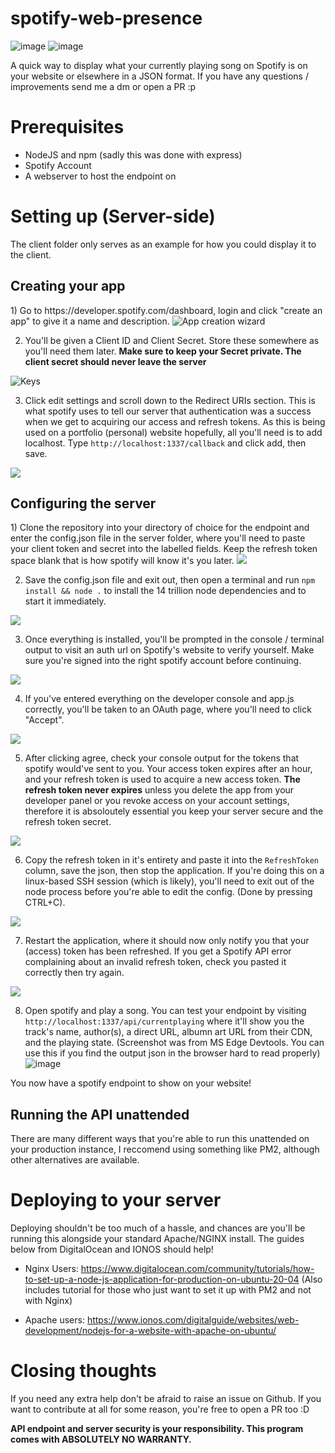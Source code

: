 # spotify-web-presence

![image](https://user-images.githubusercontent.com/43112896/124996845-91e2fb80-e041-11eb-83fd-72e3cd4b003f.png)
![image](https://user-images.githubusercontent.com/43112896/124996818-842d7600-e041-11eb-8ea5-cbfda9c09212.png)

A quick way to display what your currently playing song on Spotify is on your website or elsewhere in a JSON format.
If you have any questions / improvements send me a dm or open a PR :p 
 
# Prerequisites
- NodeJS and npm (sadly this was done with express)
- Spotify Account
- A webserver to host the endpoint on

# Setting up (Server-side)
The client folder only serves as an example for how you could display it to the client.

<h2>Creating your app</h2>
1) Go to https://developer.spotify.com/dashboard, login and click "create an app" to give it a name and description.
<img src="https://i.pyxlwuff.dev/y6ij5.png" alt="App creation wizard">

2) You'll be given a Client ID and Client Secret. Store these somewhere as you'll need them later. **Make sure to keep your Secret private. The client secret should never leave the server**
<img src="https://i.pyxlwuff.dev/ot88b.png" alt="Keys">

3) Click edit settings and scroll down to the Redirect URIs section. This is what spotify uses to tell our server that authentication was a success when we get to acquiring our access and refresh tokens. As this is being used on a portfolio (personal) website hopefully, all you'll need is to add localhost. Type ``http://localhost:1337/callback`` and click add, then save.
<img src="https://i.pyxlwuff.dev/w736l.png">

<h2>Configuring the server</h2>
1) Clone the repository into your directory of choice for the endpoint and enter the config.json file in the server folder, where you'll need to paste your client token and secret into the labelled fields. Keep the refresh token space blank that is how spotify will know it's you later.
<img src="https://i.pyxlwuff.dev/3xsa3.png">


2) Save the config.json file and exit out, then open a terminal and run ``npm install && node .`` to install the 14 trillion node dependencies and to start it immediately.
<img src="https://i.pyxlwuff.dev/2j05z.png">

3) Once everything is installed, you'll be prompted in the console / terminal output to visit an auth url on Spotify's website to verify yourself. Make sure you're signed into the right spotify account before continuing.
<img src="https://i.pyxlwuff.dev/kiqsw.png">

4) If you've entered everything on the developer console and app.js correctly, you'll be taken to an OAuth page, where you'll need to click "Accept".
<img src="https://i.pyxlwuff.dev/7uiy9.png">

5) After clicking agree, check your console output for the tokens that spotify would've sent to you. Your access token expires after an hour, and your refresh token is used to acquire a new access token. **The refresh token never expires** unless you delete the app from your developer panel or you revoke access on your account settings, therefore it is absoloutely essential you keep your server secure and the refresh token secret.
<img src="https://i.pyxlwuff.dev/01t6x.png">

6) Copy the refresh token in it's entirety and paste it into the `RefreshToken` column, save the json, then stop the application. If you're doing this on a linux-based SSH session (which is likely), you'll need to exit out of the node process before you're able to edit the config. (Done by pressing CTRL+C).
<img src="https://i.pyxlwuff.dev/zi6js.png">

7) Restart the application, where it should now only notify you that your (access) token has been refreshed. If you get a Spotify API error complaining about an invalid refresh token, check you pasted it correctly then try again.
<img src="https://i.pyxlwuff.dev/3dplq.png">

8) Open spotify and play a song. You can test your endpoint by visiting ``http://localhost:1337/api/currentplaying`` where it'll show you the track's name, author(s), a direct URL, albumn art URL from their CDN, and the playing state. (Screenshot was from MS Edge Devtools. You can use this if you find the output json in the browser hard to read properly)
![image](https://user-images.githubusercontent.com/43112896/127400600-5e9a13c9-ef33-4624-9cf4-e88bb42e8729.png)

You now have a spotify endpoint to show on your website!

<h2>Running the API unattended</h2>
There are many different ways that you're able to run this unattended on your production instance, I reccomend using something like PM2, although other alternatives are available.


# Deploying to your server
Deploying shouldn't be too much of a hassle, and chances are you'll be running this alongside your standard Apache/NGINX install. The guides below from DigitalOcean and IONOS should help!

- Nginx Users: https://www.digitalocean.com/community/tutorials/how-to-set-up-a-node-js-application-for-production-on-ubuntu-20-04 (Also includes tutorial for those who just want to set it up with PM2 and not with Nginx)

- Apache users: https://www.ionos.com/digitalguide/websites/web-development/nodejs-for-a-website-with-apache-on-ubuntu/

# Closing thoughts

If you need any extra help don't be afraid to raise an issue on Github.
If you want to contribute at all for some reason, you're free to open a PR too :D

**API endpoint and server security is your responsibility. This program comes with ABSOLUTELY NO WARRANTY.**
